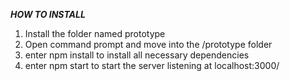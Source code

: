 ***HOW TO INSTALL***
1) Install the folder named prototype
2) Open command prompt and move into the /prototype folder
3) enter npm install to install all necessary dependencies
4) enter npm start to start the server listening at localhost:3000/
